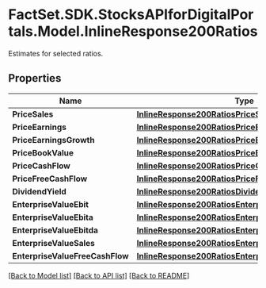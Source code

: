 # FactSet.SDK.StocksAPIforDigitalPortals.Model.InlineResponse200Ratios
Estimates for selected ratios.

## Properties

Name | Type | Description | Notes
------------ | ------------- | ------------- | -------------
**PriceSales** | [**InlineResponse200RatiosPriceSales**](InlineResponse200RatiosPriceSales.md) |  | [optional] 
**PriceEarnings** | [**InlineResponse200RatiosPriceEarnings**](InlineResponse200RatiosPriceEarnings.md) |  | [optional] 
**PriceEarningsGrowth** | [**InlineResponse200RatiosPriceEarningsGrowth**](InlineResponse200RatiosPriceEarningsGrowth.md) |  | [optional] 
**PriceBookValue** | [**InlineResponse200RatiosPriceBookValue**](InlineResponse200RatiosPriceBookValue.md) |  | [optional] 
**PriceCashFlow** | [**InlineResponse200RatiosPriceCashFlow**](InlineResponse200RatiosPriceCashFlow.md) |  | [optional] 
**PriceFreeCashFlow** | [**InlineResponse200RatiosPriceFreeCashFlow**](InlineResponse200RatiosPriceFreeCashFlow.md) |  | [optional] 
**DividendYield** | [**InlineResponse200RatiosDividendYield**](InlineResponse200RatiosDividendYield.md) |  | [optional] 
**EnterpriseValueEbit** | [**InlineResponse200RatiosEnterpriseValueEbit**](InlineResponse200RatiosEnterpriseValueEbit.md) |  | [optional] 
**EnterpriseValueEbita** | [**InlineResponse200RatiosEnterpriseValueEbita**](InlineResponse200RatiosEnterpriseValueEbita.md) |  | [optional] 
**EnterpriseValueEbitda** | [**InlineResponse200RatiosEnterpriseValueEbitda**](InlineResponse200RatiosEnterpriseValueEbitda.md) |  | [optional] 
**EnterpriseValueSales** | [**InlineResponse200RatiosEnterpriseValueSales**](InlineResponse200RatiosEnterpriseValueSales.md) |  | [optional] 
**EnterpriseValueFreeCashFlow** | [**InlineResponse200RatiosEnterpriseValueFreeCashFlow**](InlineResponse200RatiosEnterpriseValueFreeCashFlow.md) |  | [optional] 

[[Back to Model list]](../README.md#documentation-for-models) [[Back to API list]](../README.md#documentation-for-api-endpoints) [[Back to README]](../README.md)

